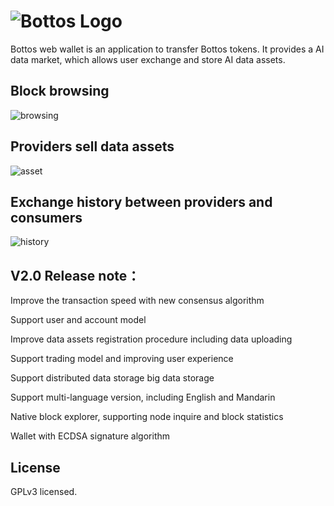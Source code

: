# ![Bottos Logo](https://github.com/Bottos-project/wallet/blob/master/pic/logo.png)

Bottos web wallet is an application to transfer Bottos tokens. It provides a AI data market, which allows user exchange and store AI data assets.
## Block browsing

![browsing](https://github.com/Bottos-project/wallet/blob/master/pic/browsing.png)

## Providers sell data assets

![asset](https://github.com/Bottos-project/wallet/blob/master/pic/asset.png)

## Exchange history between providers and consumers

![history](https://github.com/Bottos-project/wallet/blob/master/pic/history.png)

## V2.0 Release note：

   Improve the transaction speed with new consensus algorithm
   
   Support user and account model

   Improve data assets registration procedure including data uploading 

   Support trading model and improving user experience

   Support distributed data storage big data storage 

   Support multi-language version, including English and Mandarin 

   Native block explorer, supporting node inquire and block statistics

   Wallet with ECDSA signature algorithm
## License
GPLv3 licensed.
